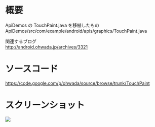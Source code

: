 # 概要 #
ApiDemos の TouchPaint.java を移植したもの <br>
ApiDemos/src/com/example/android/apis/graphics/TouchPaint.java <br>

関連するブログ <br>
<a href='http://android.ohwada.jp/archives/3321'>http://android.ohwada.jp/archives/3321</a>

<h1>ソースコード</h1>
<a href='https://code.google.com/p/ohwada/source/browse/trunk/TouchPaint'>https://code.google.com/p/ohwada/source/browse/trunk/TouchPaint</a>

<h1>スクリーンショット</h1>
<img src='http://ohwada.googlecode.com/files/20130704touch_paint.png' />